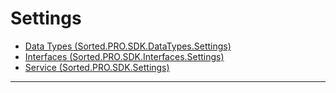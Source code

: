 # Settings
* [Data Types (Sorted.PRO.SDK.DataTypes.Settings)](/pro-sdk/reference/ref-settings/Sorted.PRO.SDK.DataTypes.Settings.html)
* [Interfaces (Sorted.PRO.SDK.Interfaces.Settings)](/pro-sdk/reference/ref-settings/Sorted.PRO.SDK.Interfaces.Settings.html)
* [Service (Sorted.PRO.SDK.Settings)](/pro-sdk/reference/ref-settings/Sorted.PRO.SDK.Settings.html)

---

